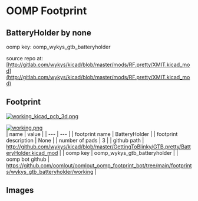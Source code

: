 # OOMP Footprint  
## BatteryHolder  by none  
  
oomp key: oomp_wykys_gtb_batteryholder  
  
source repo at: [http://gitlab.com/wykys/kicad/blob/master/mods/RF.pretty/XMIT.kicad_mod](http://gitlab.com/wykys/kicad/blob/master/mods/RF.pretty/XMIT.kicad_mod)  
## Footprint  
  
[![working_kicad_pcb_3d.png](working_kicad_pcb_3d_600.png)](working_kicad_pcb_3d.png)  
  
[![working.png](working_600.png)](working.png)  
| name | value | 
| --- | --- | 
| footprint name | BatteryHolder | 
| footprint description | None | 
| number of pads | 3 | 
| github path | http://github.com/wykys/kicad/blob/master/GettingToBlinky/GTB.pretty/BatteryHolder.kicad_mod | 
| oomp key | oomp_wykys_gtb_batteryholder | 
| oomp bot github | https://github.com/oomlout/oomlout_oomp_footprint_bot/tree/main/footprints/wykys_gtb_batteryholder/working | 
## Images  
